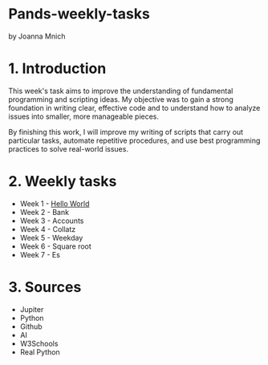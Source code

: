 # Pands-weekly-tasks
by Joanna Mnich

# 1. Introduction
This week's task aims to improve the understanding of fundamental programming and scripting ideas. 
My objective was to gain a strong foundation in writing clear, effective code and to understand how to analyze issues into smaller, more manageable pieces.

By finishing this work, I will improve my writing of scripts that carry out particular tasks, automate repetitive procedures, and use best programming practices to solve real-world issues. 

# 2. Weekly tasks

- Week 1 - <a href="/mywork/HelloWorld.py">Hello World</a>
- Week 2 - Bank
- Week 3 - Accounts
- Week 4 - Collatz
- Week 5 - Weekday
- Week 6 - Square root
- Week 7 - Es

# 3. Sources

- Jupiter
- Python
- Github
- AI
- W3Schools
- Real Python

